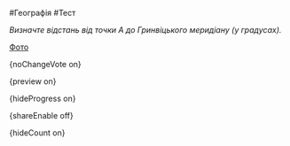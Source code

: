 #Географія #Тест

*Визначте відстань від точки А до Гринвіцького меридіану (у градусах).*

[Фото](https://zno.osvita.ua//doc/images/znotest/126/12693/49-52.jpg)

{noChangeVote on}

{preview on}

{hideProgress on}

{shareEnable off}

{hideCount on}

